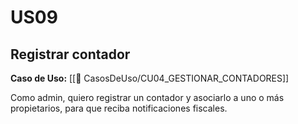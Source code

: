 # US09

## Registrar contador

**Caso de Uso:** [[📄 CasosDeUso/CU04_GESTIONAR_CONTADORES]]

Como admin, quiero registrar un contador y asociarlo a uno o más propietarios, para que reciba notificaciones fiscales.